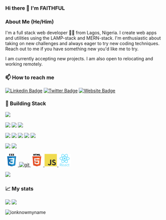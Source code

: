 ### Hi there 👋 I'm FAITHFUL

###  About Me (He/Him)
I'm a full stack web developer 👩‍💻️ from Lagos, Nigeria. I create web apps and utilities using the LAMP-stack and MERN-stack. I'm enthusiastic about taking on new challenges and always eager to try new coding techniques. Reach out to me if you have something new you'd like me to try.

I am currently accepting new projects. I am also open to relocating and working remotely.

### 📫 How to reach me
<p align = "center"> 
  
[![Linkedin Badge](https://img.shields.io/badge/-Faithful-blue?style=flat-square&logo=Linkedin&logoColor=white&link=https://www.linkedin.com/in/faithfulolaleru/)](https://www.linkedin.com/in/faithfulolaleru/)
  [![Twitter Badge](https://img.shields.io/badge/-@general_blacque_-1ca0f1?style=flat-square&labelColor=1ca0f1&logo=twitter&logoColor=white&link=https://twitter.com/general_blacque)](https://twitter.com/general_blacque)
  [![Website Badge](https://img.shields.io/badge/-portfolio_-indigo?style=flat-square&labelColor=indigo&logo=chain&logoColor=white&link=https://faithful-olaleru.vercel.app)](https://faithful-olaleru.vercel.app)
  
 ### 🔧 Building Stack 

[![](https://img.shields.io/badge/OS-Linux-informational?style=flat&logo=Linux&logoColor=white&color=FCC624)](https://www.linux.org/pages/download/)

  
[![](https://img.shields.io/badge/Code-JavaScript-informational?style=flat&logo=JavaScript&logoColor=white&color=F7DF1E)](https://www.javascript.com/)
[![](https://img.shields.io/badge/Code-Php-informational?style=flat&logo=Php&logoColor=white&color=b0b3d6)](https://www.php.net/)
[![](https://img.shields.io/badge/Code-Python-informational?style=flat&logo=Python&logoColor=white&color=FFD43B)](https://www.python.org/)
  

[![](https://img.shields.io/badge/Code-Node-informational?style=flat&logo=Node&logoColor=white&color=68A063)](https://nodejs.org/en/)
[![](https://img.shields.io/badge/Code-Laravel-informational?style=flat&logo=Laravel&logoColor=white&color=F05340)](https://laravel.com/)
[![](https://img.shields.io/badge/Server-Apache-informational?style=flat&logo=apache&logoColor=white&color=A22160)](https://www.apache.org/)
[![](https://img.shields.io/badge/DB-MySql-informational?style=flat&logo=mysql&logoColor=white&color=F29111)](https://www.mysql.com/)
[![](https://img.shields.io/badge/DB-MongoDB-informational?style=flat&logo=mongodb&logoColor=white&color=3FA037)](https://mongodb.com/)
  
  

[![](https://img.shields.io/badge/Front-React-informational?style=flat&logo=React&logoColor=white&color=61DAFB)](https://reactjs.org/)
[![](https://img.shields.io/badge/Front-Vue-informational?style=flat&logo=Vue&logoColor=white&color=41B883)](https://vuejs.org/)
  
  
<p align="left"> 
  <a href="https://www.w3schools.com/css/" target="_blank" rel="noreferrer"> <img src="https://raw.githubusercontent.com/devicons/devicon/master/icons/css3/css3-original-wordmark.svg" alt="css3" width="40" height="40"/> </a>
  <a href="https://git-scm.com/" target="_blank" rel="noreferrer"> <img src="https://www.vectorlogo.zone/logos/git-scm/git-scm-icon.svg" alt="git" width="40" height="40"/> </a>
  <a href="https://www.w3.org/html/" target="_blank" rel="noreferrer"> <img src="https://raw.githubusercontent.com/devicons/devicon/master/icons/html5/html5-original-wordmark.svg" alt="html5" width="40" height="40"/> </a> 
  <a href="https://developer.mozilla.org/en-US/docs/Web/JavaScript" target="_blank" rel="noreferrer"> <img src="https://raw.githubusercontent.com/devicons/devicon/master/icons/javascript/javascript-original.svg" alt="javascript" width="40" height="40"/> </a> 
  <a href="https://reactjs.org/" target="_blank" rel="noreferrer"> <img src="https://raw.githubusercontent.com/devicons/devicon/master/icons/react/react-original-wordmark.svg" alt="react" width="40" height="40"/> </a>   
</p>

  
  
  


[![](https://img.shields.io/badge/Tools-Postman-informational?style=flat&logo=postman&logoColor=white&color=FF6C37)](https://www.postman.com/)


### 📈 My stats

<img align="center" src='https://github-readme-stats.vercel.app/api/top-langs/?username=ionknowmyname&hide=html&layout=compact'>

<img align="center" src='https://github-readme-stats.vercel.app/api?username=ionknowmyname&hide=issues,contribs'>
</p> 

<!-- <p>&nbsp;<img align="center" src="https://github-readme-stats.vercel.app/api?username=ionknowmyname&show_icons=true&locale=en" alt="ionknowmyname" /></p> -->

<p><img align="center" src="https://github-readme-streak-stats.herokuapp.com/?user=ionknowmyname&" alt="ionknowmyname" /></p>

